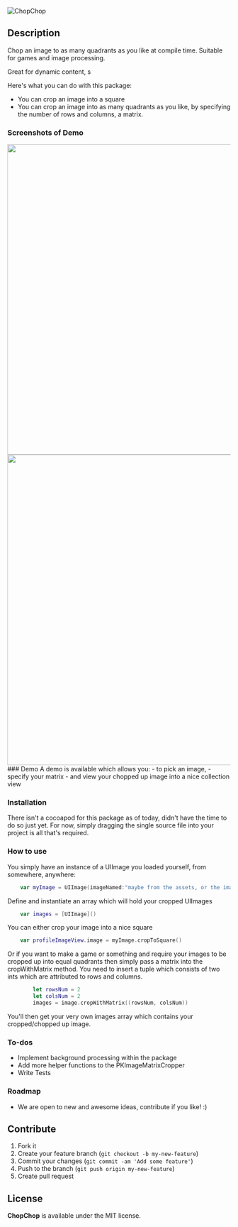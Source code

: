 ![ChopChop](https://github.com/pavankataria/ChopChop/blob/master/Resources/ChopChop-cover.png)

## Description 

Chop an image to as many quadrants as you like at compile time. 
Suitable for games and image processing.

Great for dynamic content, s

Here's what you can do with this package:

  - You can crop an image into a square
  - You can crop an image into as many quadrants as you like, by specifying the number of rows and columns, a matrix.
  
### Screenshots of Demo
 <p>
<a href="url"><img src="https://cloud.githubusercontent.com/assets/1791244/12220110/e0d6c130-b758-11e5-88ee-08af7d865f28.PNG" align="left" height=700px></a>
<a href="url"><img src="https://cloud.githubusercontent.com/assets/1791244/12220111/e2336dbc-b758-11e5-89ff-3eef44a4ce10.PNG" align="left" height=700px></a> 
<p>
### Demo
A demo is available which allows you:
  - to pick an image,
  - specify your matrix
  - and view your chopped up image into a nice collection view

### Installation

There isn't a cocoapod for this package as of today, didn't have the time to do so just yet. 
For now, simply dragging the single source file into your project is all that's required.

### How to use
You simply have an instance of a UIImage you loaded yourself, from somewhere, anywhere:
```Swift
    var myImage = UIImage(imageNamed:"maybe from the assets, or the image picker class")
```
Define and instantiate an array which will hold your cropped UIImages
```Swift
    var images = [UIImage]()
```


You can either crop your image into a nice square
```Swift
    var profileImageView.image = myImage.cropToSquare()
```

Or if you want to make a game or something and require your images to be cropped up into equal quadrants then simply pass a matrix into the cropWithMatrix method.
You need to insert a tuple which consists of two ints which are attributed to rows and columns.
```Swift
        let rowsNum = 2
        let colsNum = 2
        images = image.cropWithMatrix((rowsNum, colsNum))
```

You'll then get your very own images array which contains your cropped/chopped up image.

### To-dos
+ Implement background processing within the package
+ Add more helper functions to the PKImageMatrixCropper
+ Write Tests

### Roadmap
- We are open to new and awesome ideas, contribute if you like! :)

## Contribute

1. Fork it
2. Create your feature branch (`git checkout -b my-new-feature`)
3. Commit your changes (`git commit -am 'Add some feature'`)
4. Push to the branch (`git push origin my-new-feature`)
5. Create pull request


## License

**ChopChop** is available under the MIT license. 
